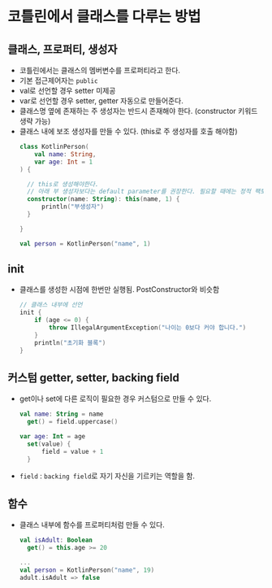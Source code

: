 # 코틀린에서 클래스를 다루는 방법

## 클래스, 프로퍼티, 생성자
- 코틀린에서는 클래스의 멤버변수를 프로퍼티라고 한다.
- 기본 접근제어자는 `public`
- val로 선언할 경우 setter 미제공
- var로 선언할 경우 setter, getter 자동으로 만들어준다.
- 클래스명 옆에 존재하는 주 생성자는 반드시 존재해야 한다. (constructor 키워드 생략 가능)
- 클래스 내에 보조 생성자를 만들 수 있다. (this로 주 생성자를 호출 해야함)
    ```kotlin
    class KotlinPerson(
        val name: String,
        var age: Int = 1
    ) {
  
      // this로 생성해야한다.
      // 아래 부 생성자보다는 default parameter를 권장한다. 필요할 때에는 정적 팩토리 메소드를 사용한다.
      constructor(name: String): this(name, 1) {
          println("부생성자")
      }

    }
    
    val person = KotlinPerson("name", 1)

    ```

## init
- 클래스를 생성한 시점에 한번만 실행됨. PostConstructor와 비슷함
    ```kotlin
  // 클래스 내부에 선언
    init {
        if (age <= 0) {
            throw IllegalArgumentException("나이는 0보다 커야 합니다.")
        }
        println("초기화 블록")
    }
    ```

## 커스텀 getter, setter, backing field
- get이나 set에 다른 로직이 필요한 경우 커스텀으로 만들 수 있다.
  ```kotlin
  val name: String = name
    get() = field.uppercase()
  
  var age: Int = age
    set(value) {
        field = value + 1
    }
  ```
- `field` : `backing field`로 자기 자신을 기르키는 역할을 함.

## 함수
- 클래스 내부에 함수를 프로퍼티처럼 만들 수 있다.
  ```kotlin
  val isAdult: Boolean
    get() = this.age >= 20
  
  ...
  val person = KotlinPerson("name", 19)
  adult.isAdult => false
  ```